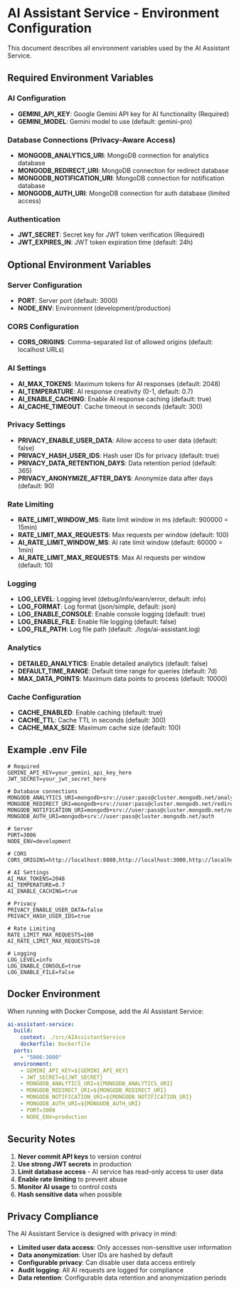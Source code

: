 # AI Assistant Service - Environment Configuration

This document describes all environment variables used by the AI Assistant Service.

## Required Environment Variables

### AI Configuration
- **GEMINI_API_KEY**: Google Gemini API key for AI functionality (Required)
- **GEMINI_MODEL**: Gemini model to use (default: gemini-pro)

### Database Connections (Privacy-Aware Access)
- **MONGODB_ANALYTICS_URI**: MongoDB connection for analytics database
- **MONGODB_REDIRECT_URI**: MongoDB connection for redirect database  
- **MONGODB_NOTIFICATION_URI**: MongoDB connection for notification database
- **MONGODB_AUTH_URI**: MongoDB connection for auth database (limited access)

### Authentication
- **JWT_SECRET**: Secret key for JWT token verification (Required)
- **JWT_EXPIRES_IN**: JWT token expiration time (default: 24h)

## Optional Environment Variables

### Server Configuration
- **PORT**: Server port (default: 3000)
- **NODE_ENV**: Environment (development/production)

### CORS Configuration
- **CORS_ORIGINS**: Comma-separated list of allowed origins (default: localhost URLs)

### AI Settings
- **AI_MAX_TOKENS**: Maximum tokens for AI responses (default: 2048)
- **AI_TEMPERATURE**: AI response creativity (0-1, default: 0.7)
- **AI_ENABLE_CACHING**: Enable AI response caching (default: true)
- **AI_CACHE_TIMEOUT**: Cache timeout in seconds (default: 300)

### Privacy Settings
- **PRIVACY_ENABLE_USER_DATA**: Allow access to user data (default: false)
- **PRIVACY_HASH_USER_IDS**: Hash user IDs for privacy (default: true)
- **PRIVACY_DATA_RETENTION_DAYS**: Data retention period (default: 365)
- **PRIVACY_ANONYMIZE_AFTER_DAYS**: Anonymize data after days (default: 90)

### Rate Limiting
- **RATE_LIMIT_WINDOW_MS**: Rate limit window in ms (default: 900000 = 15min)
- **RATE_LIMIT_MAX_REQUESTS**: Max requests per window (default: 100)
- **AI_RATE_LIMIT_WINDOW_MS**: AI rate limit window (default: 60000 = 1min)
- **AI_RATE_LIMIT_MAX_REQUESTS**: Max AI requests per window (default: 10)

### Logging
- **LOG_LEVEL**: Logging level (debug/info/warn/error, default: info)
- **LOG_FORMAT**: Log format (json/simple, default: json)
- **LOG_ENABLE_CONSOLE**: Enable console logging (default: true)
- **LOG_ENABLE_FILE**: Enable file logging (default: false)
- **LOG_FILE_PATH**: Log file path (default: ./logs/ai-assistant.log)

### Analytics
- **DETAILED_ANALYTICS**: Enable detailed analytics (default: false)
- **DEFAULT_TIME_RANGE**: Default time range for queries (default: 7d)
- **MAX_DATA_POINTS**: Maximum data points to process (default: 10000)

### Cache Configuration
- **CACHE_ENABLED**: Enable caching (default: true)
- **CACHE_TTL**: Cache TTL in seconds (default: 300)
- **CACHE_MAX_SIZE**: Maximum cache size (default: 100)

## Example .env File

```env
# Required
GEMINI_API_KEY=your_gemini_api_key_here
JWT_SECRET=your_jwt_secret_here

# Database connections
MONGODB_ANALYTICS_URI=mongodb+srv://user:pass@cluster.mongodb.net/analytics
MONGODB_REDIRECT_URI=mongodb+srv://user:pass@cluster.mongodb.net/redirect
MONGODB_NOTIFICATION_URI=mongodb+srv://user:pass@cluster.mongodb.net/notification
MONGODB_AUTH_URI=mongodb+srv://user:pass@cluster.mongodb.net/auth

# Server
PORT=3006
NODE_ENV=development

# CORS
CORS_ORIGINS=http://localhost:8080,http://localhost:3000,http://localhost:5000

# AI Settings
AI_MAX_TOKENS=2048
AI_TEMPERATURE=0.7
AI_ENABLE_CACHING=true

# Privacy
PRIVACY_ENABLE_USER_DATA=false
PRIVACY_HASH_USER_IDS=true

# Rate Limiting
RATE_LIMIT_MAX_REQUESTS=100
AI_RATE_LIMIT_MAX_REQUESTS=10

# Logging
LOG_LEVEL=info
LOG_ENABLE_CONSOLE=true
LOG_ENABLE_FILE=false
```

## Docker Environment

When running with Docker Compose, add the AI Assistant Service:

```yaml
ai-assistant-service:
  build:
    context: ./src/AIAssistantService
    dockerfile: Dockerfile
  ports:
    - "5006:3000"
  environment:
    - GEMINI_API_KEY=${GEMINI_API_KEY}
    - JWT_SECRET=${JWT_SECRET}
    - MONGODB_ANALYTICS_URI=${MONGODB_ANALYTICS_URI}
    - MONGODB_REDIRECT_URI=${MONGODB_REDIRECT_URI}
    - MONGODB_NOTIFICATION_URI=${MONGODB_NOTIFICATION_URI}
    - MONGODB_AUTH_URI=${MONGODB_AUTH_URI}
    - PORT=3000
    - NODE_ENV=production
```

## Security Notes

1. **Never commit API keys** to version control
2. **Use strong JWT secrets** in production
3. **Limit database access** - AI service has read-only access to user data
4. **Enable rate limiting** to prevent abuse
5. **Monitor AI usage** to control costs
6. **Hash sensitive data** when possible

## Privacy Compliance

The AI Assistant Service is designed with privacy in mind:

- **Limited user data access**: Only accesses non-sensitive user information
- **Data anonymization**: User IDs are hashed by default
- **Configurable privacy**: Can disable user data access entirely
- **Audit logging**: All AI requests are logged for compliance
- **Data retention**: Configurable data retention and anonymization periods